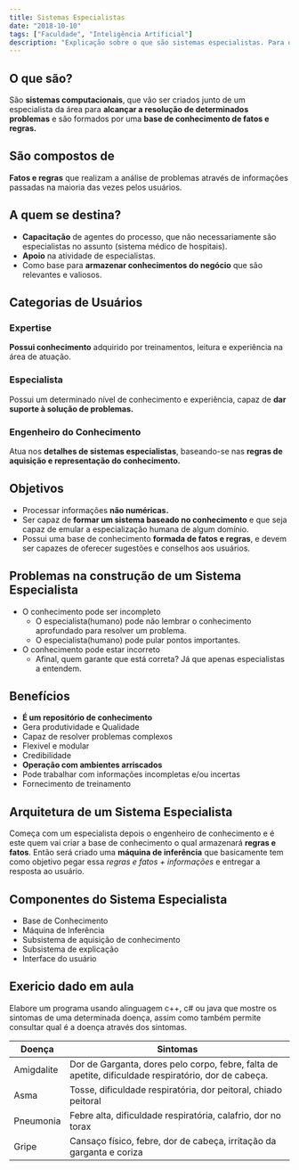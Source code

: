 ```yaml
---
title: Sistemas Especialistas
date: "2018-10-10"
tags: ["Faculdade", "Inteligência Artificial"]
description: "Explicação sobre o que são sistemas especialistas. Para o que eles servem. O que fazem. Como fazem. Do que são compostos." 
---
```


## O que são?
São **sistemas computacionais**, que vão ser criados junto de um especialista da área para **alcançar a resolução de determinados problemas** e são formados por uma **base de conhecimento de fatos e regras.**

## São compostos de
**Fatos e regras** que realizam a análise de problemas através de informações passadas na maioria das vezes pelos usuários.

## A quem se destina?
- **Capacitação** de agentes do processo, que não necessariamente são especialistas no assunto (sistema médico de hospitais).
- **Apoio** na atividade de especialistas.
- Como base para **armazenar conhecimentos do negócio** que são relevantes e valiosos.

## Categorias de Usuários

### Expertise
**Possui conhecimento** adquirido por treinamentos, leitura e experiência na área de atuação.
### Especialista
Possui um determinado nível de conhecimento e experiência, capaz de **dar suporte à solução de problemas.**
### Engenheiro do Conhecimento
Atua nos **detalhes de sistemas especialistas**, baseando-se nas **regras de aquisição e representação do conhecimento.**

## Objetivos
- Processar informações **não numéricas.**
- Ser capaz de **formar um sistema baseado no conhecimento** e que seja capaz de emular a especialização humana de algum domínio.
- Possui uma base de conhecimento **formada de fatos e regras**, e devem ser capazes de oferecer sugestões e conselhos aos usuários.

## Problemas na construção de um Sistema Especialista
- O conhecimento pode ser incompleto
    - O especialista(humano) pode não lembrar o conhecimento aprofundado para resolver um problema.
    - O especialista(humano) pode pular pontos importantes.
- O conhecimento pode estar incorreto
    - Afinal, quem garante que está correta? Já que apenas especialistas a entendem.

## Benefícios
- **É um repositório de conhecimento**
- Gera produtividade e Qualidade
- Capaz de resolver problemas complexos
- Flexivel e modular
- Credibilidade
- **Operação com ambientes arriscados**
- Pode trabalhar com informações incompletas e/ou incertas
- Fornecimento de treinamento

## Arquitetura de um Sistema Especialista
Começa com um especialista depois o engenheiro de conhecimento e é este quem vai criar a base de conhecimento o qual armazenará **regras e fatos**. Então será criado uma **máquina de inferência** que basicamente tem como objetivo pegar essa *regras e fatos + informações* e entregar a resposta ao usuário.

## Componentes do Sistema Especialista
- Base de Conhecimento
- Máquina de Inferência
- Subsistema de aquisição de conhecimento
- Subsistema de explicação
- Interface do usuário

## Exericio dado em aula

Elabore um programa usando alinguagem c++, c# ou java que mostre os sintomas de uma determinada doença, assim como também permite consultar qual é a doença através dos sintomas.

| Doença     | Sintomas                                                                                             |
|------------|------------------------------------------------------------------------------------------------------|
| Amigdalite | Dor de Garganta, dores pelo corpo, febre, falta de apetite, dificuldade respiratório, dor de cabeça. |
| Asma       | Tosse, dificuldade respiratória, dor peitoral, chiado peitoral                                       |
| Pneumonia  | Febre alta, dificuldade respiratória, calafrio, dor no torax                                         |
| Gripe      | Cansaço físico, febre, dor de cabeça, irritação da garganta e coriza                                 |